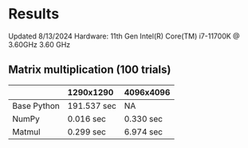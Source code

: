 # Results
Updated 8/13/2024
Hardware: 11th Gen Intel(R) Core(TM) i7-11700K @ 3.60GHz 3.60 GHz

## Matrix multiplication (100 trials)

|              | 1290x1290 | 4096x4096 |
|:-------------|:----------|:------------|
| Base Python  | 191.537 sec | NA  |
| NumPy        | 0.016 sec | 0.330 sec   |
| Matmul       |  0.299 sec  |  6.974 sec   |
